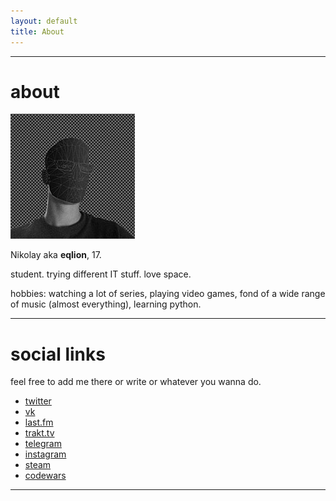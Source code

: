 ```yaml
---
layout: default
title: About
---
```


---

# about

![avatar](avatar.jpg)

Nikolay aka **eqlion**, 17.

student. trying different IT stuff. love space.

hobbies: watching a lot of series, playing video games, fond of a wide range of music (almost everything), learning python.

---

# social links

feel free to add me there or write or whatever you wanna do.

* [twitter](https://twitter.com/eqli0n)
* [vk](https://vk.com/eqlion)
* [last.fm](http://last.fm/user/eqlion)
* [trakt.tv](https://trakt.tv/users/eqlion)
* [telegram](https://telegram.me/eqlion)
* [instagram](http://instagr.am/eqlion)
* [steam](http://steamcommunity.com/id/eqlion)
* [codewars](https://www.codewars.com/users/eqlion)

---
